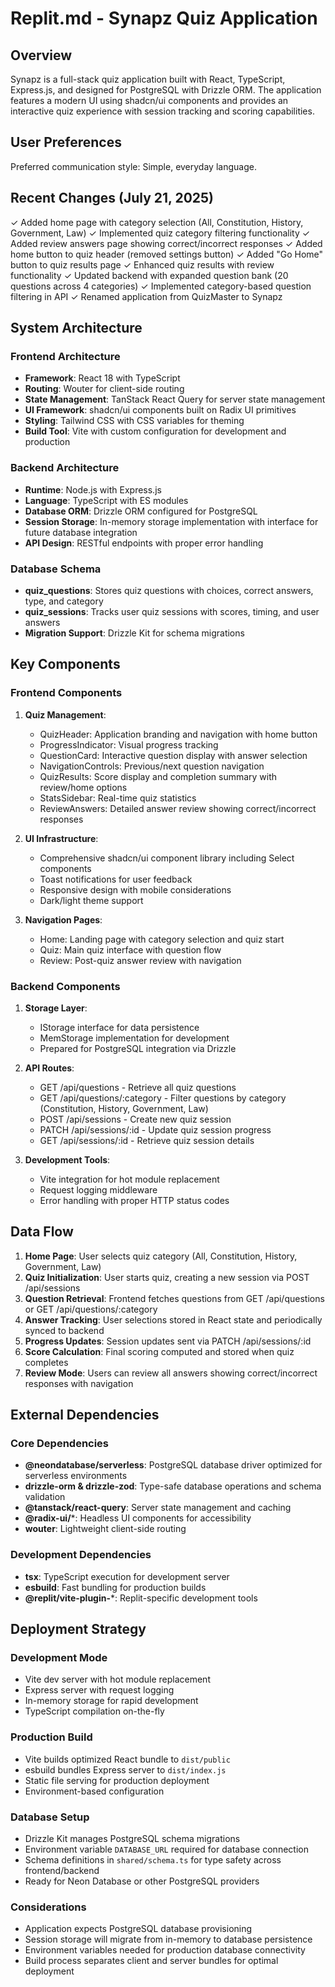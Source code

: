 # Replit.md - Synapz Quiz Application

## Overview

Synapz is a full-stack quiz application built with React, TypeScript, Express.js, and designed for PostgreSQL with Drizzle ORM. The application features a modern UI using shadcn/ui components and provides an interactive quiz experience with session tracking and scoring capabilities.

## User Preferences

Preferred communication style: Simple, everyday language.

## Recent Changes (July 21, 2025)

✓ Added home page with category selection (All, Constitution, History, Government, Law)
✓ Implemented quiz category filtering functionality
✓ Added review answers page showing correct/incorrect responses
✓ Added home button to quiz header (removed settings button)
✓ Added "Go Home" button to quiz results page
✓ Enhanced quiz results with review functionality
✓ Updated backend with expanded question bank (20 questions across 4 categories)
✓ Implemented category-based question filtering in API
✓ Renamed application from QuizMaster to Synapz

## System Architecture

### Frontend Architecture
- **Framework**: React 18 with TypeScript
- **Routing**: Wouter for client-side routing
- **State Management**: TanStack React Query for server state management
- **UI Framework**: shadcn/ui components built on Radix UI primitives
- **Styling**: Tailwind CSS with CSS variables for theming
- **Build Tool**: Vite with custom configuration for development and production

### Backend Architecture
- **Runtime**: Node.js with Express.js
- **Language**: TypeScript with ES modules
- **Database ORM**: Drizzle ORM configured for PostgreSQL
- **Session Storage**: In-memory storage implementation with interface for future database integration
- **API Design**: RESTful endpoints with proper error handling

### Database Schema
- **quiz_questions**: Stores quiz questions with choices, correct answers, type, and category
- **quiz_sessions**: Tracks user quiz sessions with scores, timing, and user answers
- **Migration Support**: Drizzle Kit for schema migrations

## Key Components

### Frontend Components
1. **Quiz Management**: 
   - QuizHeader: Application branding and navigation with home button
   - ProgressIndicator: Visual progress tracking
   - QuestionCard: Interactive question display with answer selection
   - NavigationControls: Previous/next question navigation
   - QuizResults: Score display and completion summary with review/home options
   - StatsSidebar: Real-time quiz statistics
   - ReviewAnswers: Detailed answer review showing correct/incorrect responses

2. **UI Infrastructure**:
   - Comprehensive shadcn/ui component library including Select components
   - Toast notifications for user feedback
   - Responsive design with mobile considerations
   - Dark/light theme support

3. **Navigation Pages**:
   - Home: Landing page with category selection and quiz start
   - Quiz: Main quiz interface with question flow
   - Review: Post-quiz answer review with navigation

### Backend Components
1. **Storage Layer**: 
   - IStorage interface for data persistence
   - MemStorage implementation for development
   - Prepared for PostgreSQL integration via Drizzle

2. **API Routes**:
   - GET /api/questions - Retrieve all quiz questions
   - GET /api/questions/:category - Filter questions by category (Constitution, History, Government, Law)
   - POST /api/sessions - Create new quiz session
   - PATCH /api/sessions/:id - Update quiz session progress
   - GET /api/sessions/:id - Retrieve quiz session details

3. **Development Tools**:
   - Vite integration for hot module replacement
   - Request logging middleware
   - Error handling with proper HTTP status codes

## Data Flow

1. **Home Page**: User selects quiz category (All, Constitution, History, Government, Law)
2. **Quiz Initialization**: User starts quiz, creating a new session via POST /api/sessions
3. **Question Retrieval**: Frontend fetches questions from GET /api/questions or GET /api/questions/:category
4. **Answer Tracking**: User selections stored in React state and periodically synced to backend
5. **Progress Updates**: Session updates sent via PATCH /api/sessions/:id
6. **Score Calculation**: Final scoring computed and stored when quiz completes
7. **Review Mode**: Users can review all answers showing correct/incorrect responses with navigation

## External Dependencies

### Core Dependencies
- **@neondatabase/serverless**: PostgreSQL database driver optimized for serverless environments
- **drizzle-orm & drizzle-zod**: Type-safe database operations and schema validation
- **@tanstack/react-query**: Server state management and caching
- **@radix-ui/***: Headless UI components for accessibility
- **wouter**: Lightweight client-side routing

### Development Dependencies
- **tsx**: TypeScript execution for development server
- **esbuild**: Fast bundling for production builds
- **@replit/vite-plugin-***: Replit-specific development tools

## Deployment Strategy

### Development Mode
- Vite dev server with hot module replacement
- Express server with request logging
- In-memory storage for rapid development
- TypeScript compilation on-the-fly

### Production Build
- Vite builds optimized React bundle to `dist/public`
- esbuild bundles Express server to `dist/index.js`
- Static file serving for production deployment
- Environment-based configuration

### Database Setup
- Drizzle Kit manages PostgreSQL schema migrations
- Environment variable `DATABASE_URL` required for database connection
- Schema definitions in `shared/schema.ts` for type safety across frontend/backend
- Ready for Neon Database or other PostgreSQL providers

### Considerations
- Application expects PostgreSQL database provisioning
- Session storage will migrate from in-memory to database persistence
- Environment variables needed for production database connectivity
- Build process separates client and server bundles for optimal deployment